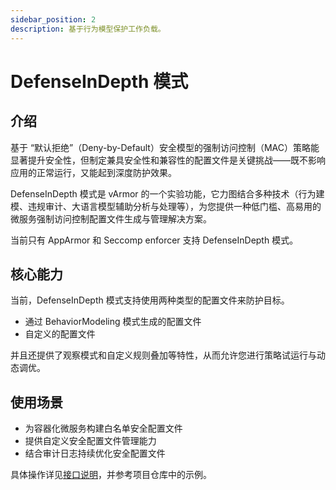 ```yaml
---
sidebar_position: 2
description: 基于行为模型保护工作负载。
---
```


# DefenseInDepth 模式

## 介绍

基于 “默认拒绝”（Deny-by-Default）安全模型的强制访问控制（MAC）策略能显著提升安全性，但制定兼具安全性和兼容性的配置文件是关键挑战——既不影响应用的正常运行，又能起到深度防护效果。

DefenseInDepth 模式是 vArmor 的一个实验功能，它力图结合多种技术（行为建模、违规审计、大语言模型辅助分析与处理等），为您提供一种低门槛、高易用的微服务强制访问控制配置文件生成与管理解决方案。

当前只有 AppArmor 和 Seccomp enforcer 支持 DefenseInDepth 模式。

## 核心能力

当前，DefenseInDepth 模式支持使用两种类型的配置文件来防护目标。

* 通过 BehaviorModeling 模式生成的配置文件
* 自定义的配置文件

并且还提供了观察模式和自定义规则叠加等特性，从而允许您进行策略试运行与动态调优。

## 使用场景

* 为容器化微服务构建白名单安全配置文件
* 提供自定义安全配置文件管理能力
* 结合审计日志持续优化安全配置文件

具体操作详见[接口说明](../../../getting_started/interface_specification.md#defenseindepth)，并参考项目仓库中的示例。
